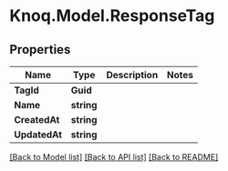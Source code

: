 # Knoq.Model.ResponseTag

## Properties

Name | Type | Description | Notes
------------ | ------------- | ------------- | -------------
**TagId** | **Guid** |  | 
**Name** | **string** |  | 
**CreatedAt** | **string** |  | 
**UpdatedAt** | **string** |  | 

[[Back to Model list]](../README.md#documentation-for-models) [[Back to API list]](../README.md#documentation-for-api-endpoints) [[Back to README]](../README.md)

